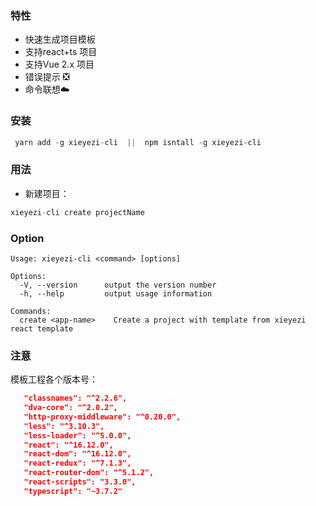 ### 特性
 - 快速生成项目模板
 - 支持react+ts 项目
 - 支持Vue 2.x 项目
 - 错误提示 ❎
 - 命令联想☁️

### 安装

 ```js
  yarn add -g xieyezi-cli  ||  npm isntall -g xieyezi-cli
 ```

### 用法

 - 新建项目：
  ```js
  xieyezi-cli create projectName
  ```
### Option 

```
Usage: xieyezi-cli <command> [options]

Options:
  -V, --version      output the version number
  -h, --help         output usage information

Commands:
  create <app-name>    Create a project with template from xieyezi react template
```

### 注意
 模板工程各个版本号：
 ```json
    "classnames": "^2.2.6",
    "dva-core": "^2.0.2",
    "http-proxy-middleware": "^0.20.0",
    "less": "^3.10.3",
    "less-loader": "^5.0.0",
    "react": "^16.12.0",
    "react-dom": "^16.12.0",
    "react-redux": "^7.1.3",
    "react-router-dom": "^5.1.2",
    "react-scripts": "3.3.0",
    "typescript": "~3.7.2"
 ```